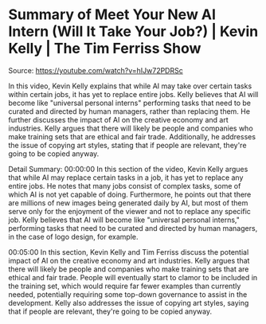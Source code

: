 # Summary of Meet Your New AI Intern (Will It Take Your Job?) | Kevin Kelly | The Tim Ferriss Show

Source: https://youtube.com/watch?v=hIJw72PDRSc

In this video, Kevin Kelly explains that while AI may take over certain tasks within certain jobs, it has yet to replace entire jobs. Kelly believes that AI will become like "universal personal interns" performing tasks that need to be curated and directed by human managers, rather than replacing them. He further discusses the impact of AI on the creative economy and art industries. Kelly argues that there will likely be people and companies who make training sets that are ethical and fair trade. Additionally, he addresses the issue of copying art styles, stating that if people are relevant, they're going to be copied anyway.

Detail Summary: 
00:00:00
In this section of the video, Kevin Kelly argues that while AI may replace certain tasks in a job, it has yet to replace any entire jobs. He notes that many jobs consist of complex tasks, some of which AI is not yet capable of doing. Furthermore, he points out that there are millions of new images being generated daily by AI, but most of them serve only for the enjoyment of the viewer and not to replace any specific job. Kelly believes that AI will become like "universal personal interns," performing tasks that need to be curated and directed by human managers, in the case of logo design, for example.

00:05:00
In this section, Kevin Kelly and Tim Ferriss discuss the potential impact of AI on the creative economy and art industries. Kelly argues that there will likely be people and companies who make training sets that are ethical and fair trade. People will eventually start to clamor to be included in the training set, which would require far fewer examples than currently needed, potentially requiring some top-down governance to assist in the development. Kelly also addresses the issue of copying art styles, saying that if people are relevant, they're going to be copied anyway.

